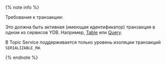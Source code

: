 {% note info %}

Требования к транзакции:

Это должна быть активная (имеющая идентификатор) транзакция в одном из сервисов YDB. Например, [Table](https://github.com/ydb-platform/ydb-java-sdk/blob/master/table/src/main/java/tech/ydb/table/transaction/TableTransaction.java) или [Query](https://github.com/ydb-platform/ydb-java-sdk/blob/master/query/src/main/java/tech/ydb/query/QueryTransaction.java).

В Topic Service поддерживается только уровень изоляции транзакций `SERIALIZABLE_RW`.

{% endnote %}